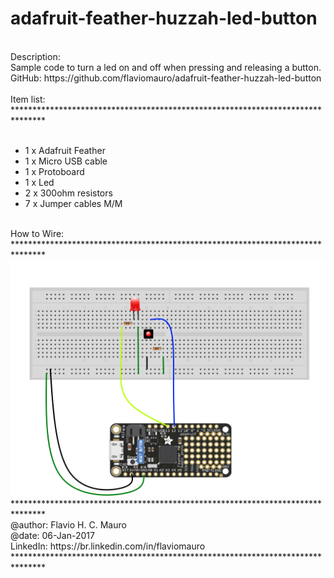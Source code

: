 # adafruit-feather-huzzah-led-button<br />
<br />
Description:<br />
Sample code to turn a led on and off when pressing and releasing a button.<br />
GitHub: https://github.com/flaviomauro/adafruit-feather-huzzah-led-button<br />
<br />
Item list:<br />
*******************************************************************************<br />
<br />
<ul>
  <li>1 x Adafruit Feather</li>
  <li>1 x Micro USB cable</li>
  <li>1 x Protoboard</li>
  <li>1 x Led</li>
  <li>2 x 300ohm resistors</li>
  <li>7 x Jumper cables M/M</li>
</ul>
<br />
How to Wire:<br />
*******************************************************************************<br />
<img src="https://github.com/flaviomauro/adafruit-feather-huzzah-led-button/blob/master/Adafruit_Feather_Huzzah_Led_Button.png"><br />
*******************************************************************************<br />
@author: Flavio H. C. Mauro<br />
@date:   06-Jan-2017<br />
LinkedIn: https://br.linkedin.com/in/flaviomauro<br />
*******************************************************************************<br />
